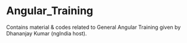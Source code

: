 # Angular_Training

Contains material & codes related to General Angular Training given by Dhananjay Kumar (ngIndia host).
